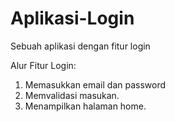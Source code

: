 # Aplikasi-Login
Sebuah aplikasi dengan fitur login  

Alur Fitur Login:  
1. Memasukkan email dan password  
2. Memvalidasi masukan.  
3. Menampilkan halaman home.  
